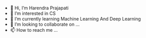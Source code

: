 - 👋 Hi, I’m Harendra Prajapati
- 👀 I’m interested in CS
- 🌱 I’m currently learning Machine Learning And Deep Learning
- 💞️ I’m looking to collaborate on ...
- 📫 How to reach me ...

<!---
harendraprajapati72/harendraprajapati72 is a ✨ special ✨ repository because its `README.md` (this file) appears on your GitHub profile.
You can click the Preview link to take a look at your changes.
--->
